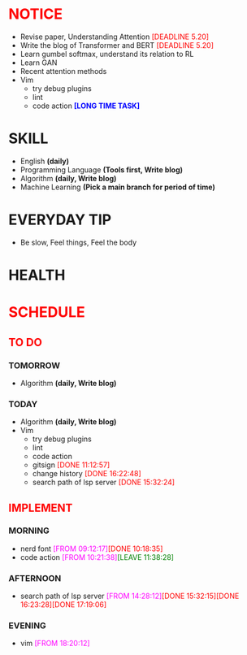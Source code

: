 # <font color=red>NOTICE</font>

- Revise paper, Understanding Attention <font color=red>[DEADLINE 5.20]</font>
- Write the blog of Transformer and BERT <font color=red>[DEADLINE 5.20]</font>
- Learn gumbel softmax, understand its relation to RL
- Learn GAN
- Recent attention methods
- Vim
  - try debug plugins
  - lint
  - code action <font color=blue>**[LONG TIME TASK]**</font>

# SKILL

- English **(daily)**
- Programming Language **(Tools first, Write blog)**
- Algorithm **(daily, Write blog)**
- Machine Learning **(Pick a main branch for period of time)**

# EVERYDAY TIP

- Be slow, Feel things, Feel the body

# HEALTH

# <font color=red>SCHEDULE</font>

## <font color=red>TO DO</font>

### TOMORROW

- Algorithm **(daily, Write blog)**

### TODAY

- Algorithm **(daily, Write blog)**
- Vim
  - try debug plugins
  - lint
  - code action
  - gitsign <font color=red>[DONE 11:12:57]</font>
  - change history <font color=red>[DONE 16:22:48]</font>
  - search path of lsp server <font color=red>[DONE 15:32:24]</font>

## <font color=red>IMPLEMENT</font>

### MORNING

- nerd font <font color=magenta>[FROM 09:12:17]</font><font color=red>[DONE
  10:18:35]</font>
- code action <font color=magenta>[FROM 10:21:38]</font><font color=green>[LEAVE
  11:38:28]</font>

### AFTERNOON

- search path of lsp server <font color=magenta>[FROM
  14:28:12]</font><font color=red>[DONE 15:32:15]</font><font color=red>[DONE
  16:23:28]</font><font color=red>[DONE 17:19:06]</font>

### EVENING

- vim <font color=magenta>[FROM 18:20:12]</font>
